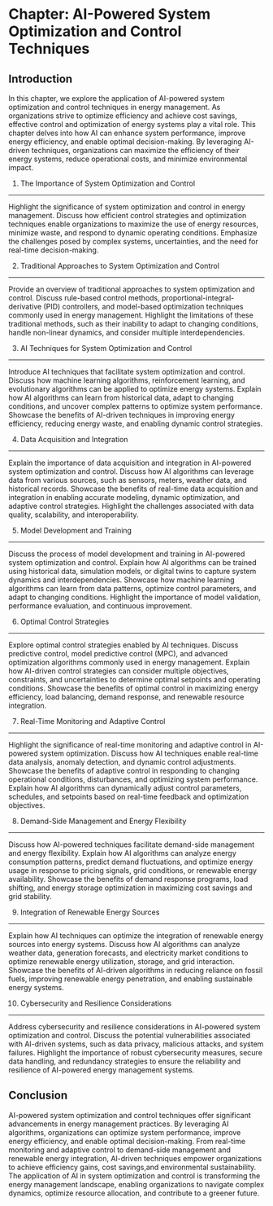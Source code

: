 Chapter: AI-Powered System Optimization and Control Techniques
==============================================================

Introduction
------------

In this chapter, we explore the application of AI-powered system optimization and control techniques in energy management. As organizations strive to optimize efficiency and achieve cost savings, effective control and optimization of energy systems play a vital role. This chapter delves into how AI can enhance system performance, improve energy efficiency, and enable optimal decision-making. By leveraging AI-driven techniques, organizations can maximize the efficiency of their energy systems, reduce operational costs, and minimize environmental impact.

1. The Importance of System Optimization and Control
----------------------------------------------------

Highlight the significance of system optimization and control in energy management. Discuss how efficient control strategies and optimization techniques enable organizations to maximize the use of energy resources, minimize waste, and respond to dynamic operating conditions. Emphasize the challenges posed by complex systems, uncertainties, and the need for real-time decision-making.

2. Traditional Approaches to System Optimization and Control
------------------------------------------------------------

Provide an overview of traditional approaches to system optimization and control. Discuss rule-based control methods, proportional-integral-derivative (PID) controllers, and model-based optimization techniques commonly used in energy management. Highlight the limitations of these traditional methods, such as their inability to adapt to changing conditions, handle non-linear dynamics, and consider multiple interdependencies.

3. AI Techniques for System Optimization and Control
----------------------------------------------------

Introduce AI techniques that facilitate system optimization and control. Discuss how machine learning algorithms, reinforcement learning, and evolutionary algorithms can be applied to optimize energy systems. Explain how AI algorithms can learn from historical data, adapt to changing conditions, and uncover complex patterns to optimize system performance. Showcase the benefits of AI-driven techniques in improving energy efficiency, reducing energy waste, and enabling dynamic control strategies.

4. Data Acquisition and Integration
-----------------------------------

Explain the importance of data acquisition and integration in AI-powered system optimization and control. Discuss how AI algorithms can leverage data from various sources, such as sensors, meters, weather data, and historical records. Showcase the benefits of real-time data acquisition and integration in enabling accurate modeling, dynamic optimization, and adaptive control strategies. Highlight the challenges associated with data quality, scalability, and interoperability.

5. Model Development and Training
---------------------------------

Discuss the process of model development and training in AI-powered system optimization and control. Explain how AI algorithms can be trained using historical data, simulation models, or digital twins to capture system dynamics and interdependencies. Showcase how machine learning algorithms can learn from data patterns, optimize control parameters, and adapt to changing conditions. Highlight the importance of model validation, performance evaluation, and continuous improvement.

6. Optimal Control Strategies
-----------------------------

Explore optimal control strategies enabled by AI techniques. Discuss predictive control, model predictive control (MPC), and advanced optimization algorithms commonly used in energy management. Explain how AI-driven control strategies can consider multiple objectives, constraints, and uncertainties to determine optimal setpoints and operating conditions. Showcase the benefits of optimal control in maximizing energy efficiency, load balancing, demand response, and renewable resource integration.

7. Real-Time Monitoring and Adaptive Control
--------------------------------------------

Highlight the significance of real-time monitoring and adaptive control in AI-powered system optimization. Discuss how AI techniques enable real-time data analysis, anomaly detection, and dynamic control adjustments. Showcase the benefits of adaptive control in responding to changing operational conditions, disturbances, and optimizing system performance. Explain how AI algorithms can dynamically adjust control parameters, schedules, and setpoints based on real-time feedback and optimization objectives.

8. Demand-Side Management and Energy Flexibility
------------------------------------------------

Discuss how AI-powered techniques facilitate demand-side management and energy flexibility. Explain how AI algorithms can analyze energy consumption patterns, predict demand fluctuations, and optimize energy usage in response to pricing signals, grid conditions, or renewable energy availability. Showcase the benefits of demand response programs, load shifting, and energy storage optimization in maximizing cost savings and grid stability.

9. Integration of Renewable Energy Sources
------------------------------------------

Explain how AI techniques can optimize the integration of renewable energy sources into energy systems. Discuss how AI algorithms can analyze weather data, generation forecasts, and electricity market conditions to optimize renewable energy utilization, storage, and grid interaction. Showcase the benefits of AI-driven algorithms in reducing reliance on fossil fuels, improving renewable energy penetration, and enabling sustainable energy systems.

10. Cybersecurity and Resilience Considerations
-----------------------------------------------

Address cybersecurity and resilience considerations in AI-powered system optimization and control. Discuss the potential vulnerabilities associated with AI-driven systems, such as data privacy, malicious attacks, and system failures. Highlight the importance of robust cybersecurity measures, secure data handling, and redundancy strategies to ensure the reliability and resilience of AI-powered energy management systems.

Conclusion
----------

AI-powered system optimization and control techniques offer significant advancements in energy management practices. By leveraging AI algorithms, organizations can optimize system performance, improve energy efficiency, and enable optimal decision-making. From real-time monitoring and adaptive control to demand-side management and renewable energy integration, AI-driven techniques empower organizations to achieve efficiency gains, cost savings,and environmental sustainability. The application of AI in system optimization and control is transforming the energy management landscape, enabling organizations to navigate complex dynamics, optimize resource allocation, and contribute to a greener future.
